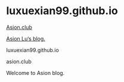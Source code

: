 # luxuexian99.github.io

[Asion.club](http://asion.club)

[Asion Lu‘s blog.](https://luxuexian99.github.io)

luxuexian99.github.io

asion.club

Welcome to Asion blog.


